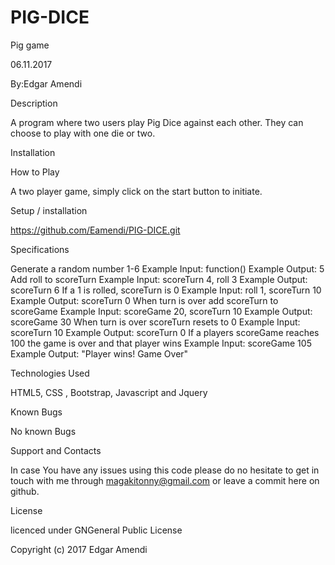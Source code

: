 # PIG-DICE

Pig game

06.11.2017

By:Edgar Amendi

Description

A program where two users  play Pig Dice against each other. They can choose to play with one die or two.

Installation


How to Play

 A two player game, simply click on the start button to initiate.

Setup / installation

https://github.com/Eamendi/PIG-DICE.git


Specifications

Generate a random number 1-6 Example Input: function() Example Output: 5 Add roll to scoreTurn Example Input: scoreTurn 4, roll 3 Example Output: scoreTurn 6 If a 1 is rolled, scoreTurn is 0 Example Input: roll 1, scoreTurn 10 Example Output: scoreTurn 0 When turn is over add scoreTurn to scoreGame Example Input: scoreGame 20, scoreTurn 10 Example Output: scoreGame 30 When turn is over scoreTurn resets to 0 Example Input: scoreTurn 10 Example Output: scoreTurn 0 If a players scoreGame reaches 100 the game is over and that player wins Example Input: scoreGame 105 Example Output: "Player wins! Game Over"


Technologies Used

HTML5, CSS , Bootstrap, Javascript and Jquery

Known Bugs

No known Bugs

Support and Contacts

In case You have any issues using this code please do no hesitate to get in touch with me through magakitonny@gmail.com or leave a commit here on github.

License

licenced under GNGeneral Public License


Copyright (c) 2017 Edgar Amendi
